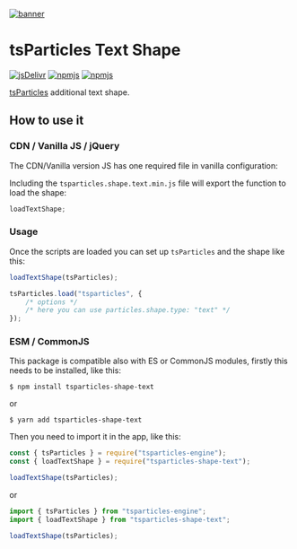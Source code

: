 [![banner](https://particles.js.org/images/banner2.png)](https://particles.js.org)

# tsParticles Text Shape

[![jsDelivr](https://data.jsdelivr.com/v1/package/npm/tsparticles-shape-text/badge)](https://www.jsdelivr.com/package/npm/tsparticles-shape-text)
[![npmjs](https://badge.fury.io/js/tsparticles-shape-text.svg)](https://www.npmjs.com/package/tsparticles-shape-text)
[![npmjs](https://img.shields.io/npm/dt/tsparticles-shape-text)](https://www.npmjs.com/package/tsparticles-shape-text)

[tsParticles](https://github.com/matteobruni/tsparticles) additional text shape.

## How to use it

### CDN / Vanilla JS / jQuery

The CDN/Vanilla version JS has one required file in vanilla configuration:

Including the `tsparticles.shape.text.min.js` file will export the function to load the shape:

```javascript
loadTextShape;
```

### Usage

Once the scripts are loaded you can set up `tsParticles` and the shape like this:

```javascript
loadTextShape(tsParticles);

tsParticles.load("tsparticles", {
    /* options */
    /* here you can use particles.shape.type: "text" */
});
```

### ESM / CommonJS

This package is compatible also with ES or CommonJS modules, firstly this needs to be installed, like this:

```shell
$ npm install tsparticles-shape-text
```

or

```shell
$ yarn add tsparticles-shape-text
```

Then you need to import it in the app, like this:

```javascript
const { tsParticles } = require("tsparticles-engine");
const { loadTextShape } = require("tsparticles-shape-text");

loadTextShape(tsParticles);
```

or

```javascript
import { tsParticles } from "tsparticles-engine";
import { loadTextShape } from "tsparticles-shape-text";

loadTextShape(tsParticles);
```
